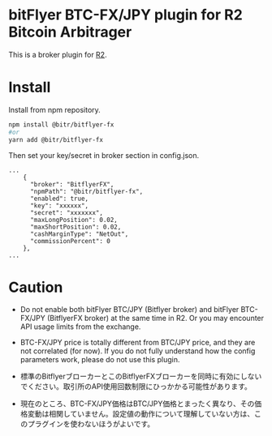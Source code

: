 
# bitFlyer BTC-FX/JPY plugin for R2 Bitcoin Arbitrager
This is a broker plugin for [R2](https://github.com/bitrinjani/r2).

# Install

Install from npm repository.

```bash
npm install @bitr/bitflyer-fx
#or
yarn add @bitr/bitflyer-fx
```

Then set your key/secret in broker section in config.json.

```
...
    {
      "broker": "BitflyerFX",
      "npmPath": "@bitr/bitflyer-fx",
      "enabled": true,
      "key": "xxxxxx",
      "secret": "xxxxxxx",
      "maxLongPosition": 0.02,
      "maxShortPosition": 0.02,
      "cashMarginType": "NetOut",
      "commissionPercent": 0
    },
...
```

# Caution

- Do not enable both bitFlyer BTC/JPY (Bitflyer broker) and bitFlyer BTC-FX/JPY (BitflyerFX broker) at the same time in R2. Or you may encounter API usage limits from the exchange.
- BTC-FX/JPY price is totally different from BTC/JPY price, and they are not correlated (for now). If you do not fully understand how the config parameters work, please do not use this plugin.

- 標準のBitflyerブローカーとこのBitflyerFXブローカーを同時に有効にしないでください。取引所のAPI使用回数制限にひっかかる可能性があります。
- 現在のところ、BTC-FX/JPY価格はBTC/JPY価格とまったく異なり、その価格変動は相関していません。設定値の動作について理解していない方は、このプラグインを使わないほうがよいです。